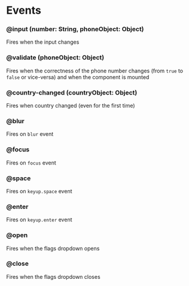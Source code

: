 # Events

### @input (number: String, phoneObject: Object)

Fires when the input changes

### @validate (phoneObject: Object)

Fires when the correctness of the phone number changes (from `true` to `false` or vice-versa) and when the component is mounted

### @country-changed (countryObject: Object)

Fires when country changed (even for the first time)

### @blur

Fires on `blur` event

### @focus

Fires on `focus` event

### @space

Fires on `keyup.space` event

### @enter

Fires on `keyup.enter` event

### @open

Fires when the flags dropdown opens

### @close

Fires when the flags dropdown closes
